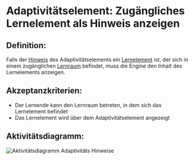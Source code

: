 # Adaptivitätselement: Zugängliches Lernelement als Hinweis anzeigen


## Definition:

Falls der [Hinweis](Adaptivitätshinweis-GE.md) des Adaptivitätselements ein [Lernelement](Lernelement-GE.md) ist, der sich in einem zugänglichen [Lernraum](Lernraum-GE.md) befindet,
muss die Engine den Inhalt des Lernelements anzeigen.

## Akzeptanzkriterien:

- Der Lernende kann den Lernraum betreten, in dem sich das Lernelement befindet
- Das Lernelement wird über dem Adaptivitätselement angezeigt 

## Aktivitätsdiagramm:

![Aktivitätsdiagramm Adaptivitäts Hinweise](imageEngineHinweiseAktivitätsdiagramm.png)
